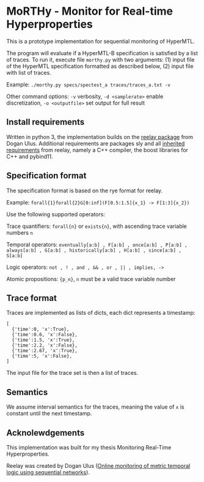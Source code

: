 # MoRTHy - Monitor for Real-time Hyperproperties

This is a prototype implementation for sequential monitoring of HyperMTL.

The program will evaluate if a HyperMTL-B specification is satisfied by a list of traces.
To run it, execute file `morthy.py` with two arguments: (1) input file of the HyperMTL specification formatted as described below, (2) input file with list of traces.

Example: `./morthy.py specs/spectest_a traces/traces_a.txt -v`

Other command options: `-v` verbosity, `-d <samplerate>` enable discretization, `-o <outputfile>` set output for full result

## Install requirements

Written in python 3, the implementation builds on the [reelay package](https://doganulus.github.io/reelay/) from Dogan Ulus.
Additional requirements are packages sly and all [inherited requirements](https://doganulus.github.io/reelay/install/) from reelay, namely a C++ compiler, the boost libraries for C++ and pybind11.


## Specification format

The specification format is based on the rye format for reelay.

Example:
`forall{1}forall{2}G[0:inf](F[0.5:1.5]{x_1} -> F[1:3]{x_2})`

Use the following supported operators:

Trace quantifiers: `forall{n}` or `exists{n}`, with ascending trace variable numbers `n`

Temporal operators: `eventually[a:b] , F[a:b] , once[a:b] , P[a:b] , always[a:b] , G[a:b] , historically[a:b] , H[a:b] , since[a:b] , S[a:b]`

Logic operators: `not , ! , and , && , or , || , implies, -> `

Atomic propositions: `{p_n}`, `n` must be a valid trace variable number

## Trace format

Traces are implemented as lists of dicts, each dict represents a timestamp:

    [
      {'time':0, 'x':True},
      {'time':0.6, 'x':False},
      {'time':1.5, 'x':True},
      {'time':2.2, 'x':False},
      {'time':2.67, 'x':True},
      {'time':5, 'x':False},
    ]

The input file for the trace set is then a list of traces.

## Semantics

We assume interval semantics for the traces, meaning the value of `x` is constant until the next timestamp.

## Acknolewdgements

This implementation was built for my thesis Monitoring Real-Time Hyperproperties.

Reelay was created by Dogan Ulus ([Online monitoring of metric temporal logic using sequential networks](https://arxiv.org/abs/1901.00175)).

